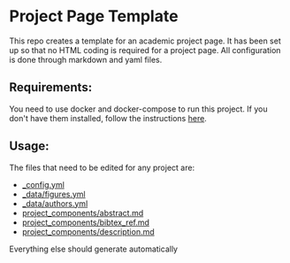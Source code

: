 # Project Page Template
This repo creates a template for an academic project page. It has been set up so that no HTML coding is required for a project page. All configuration is done through markdown and yaml files.

## Requirements:
You need to use docker and docker-compose to run this project. If you don't have them installed, follow the instructions [here](https://docs.docker.com/compose/install/).

## Usage:
The files that need to be edited for any project are:
* [_config.yml](./_config.yml)
* [_data/figures.yml](./_data/figures.yml)
* [_data/authors.yml](./_data/authors.yml)
* [project_components/abstract.md](./project_components/abstract.md)
* [project_components/bibtex_ref.md](./project_components/bibtex_ref.md)
* [project_components/description.md](./project_components/description.md)

Everything else should generate automatically
